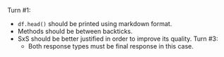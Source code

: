 Turn #1:
-  `df.head()` should be printed using markdown format.
-  Methods should be between backticks.
-  SxS should be better justified in order to improve its quality.
Turn #3:
    - Both response types must be final response in this case.